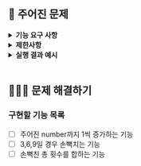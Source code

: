 ## 🚀 주어진 문제

<details>
    <summary> <b> 기능 요구 사항</b> </summary>
    <div markdown="1">
배달이가 좋아하는 369게임을 하고자 한다. 놀이법은 1부터 숫자를 하나씩 대면서, 3, 6, 9가 들어가는 숫자는 숫자를 말하는 대신 3, 6, 9의 개수만큼 손뼉을 쳐야 한다.

숫자 number가 매개변수로 주어질 때, 1부터 number까지 손뼉을 몇 번 쳐야 하는지 횟수를 return 하도록 solution 메서드를 완성하라.
<br>
</div>
</details>

<details>
    <summary> <b> 제한사항 </b> </summary>
    <div markdown="1">

- number는 1 이상 10,000 이하인 자연수이다.
  <br>
    </div>
</details>

<details>
    <summary> <b> 실행 결과 예시 </b> </summary>
    <div markdown="1">

| number | result |
| --- | --- |
| 13 | 4 |
| 33 | 14 |
<br>
</div>
</details>

<br>

## 👩🏻‍💻 문제 해결하기
### 구현할 기능 목록

- [ ] 주어진 number까지 1씩 증가하는 기능
- [ ] 3,6,9일 경우 손뼉치는 기능
- [ ] 손뼉친 총 횟수를 합하는 기능